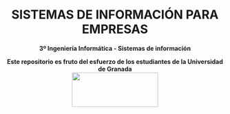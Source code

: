 <center><h1>SISTEMAS DE INFORMACIÓN PARA EMPRESAS</h1></center>
<center><b>3º Ingeniería Informática - Sistemas de información</b></center>



<p align="center">
   <b>Este repositorio es fruto del esfuerzo de los estudiantes de la Universidad de Granada</b></br>
   <a href="http://deiit.ugr.es/"><img width="200" height="80" src="https://imgur.com/1lXPd4l.png"></a>
</p>
